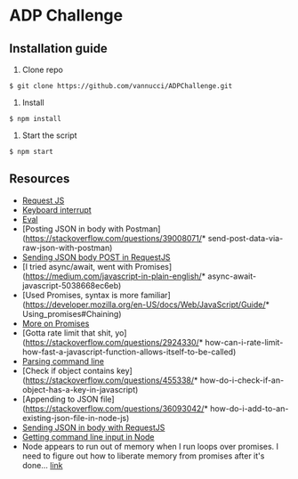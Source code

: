 # ADP Challenge

## Installation guide
1. Clone repo
```
$ git clone https://github.com/vannucci/ADPChallenge.git
```
1. Install
```
$ npm install
```
1. Start the script
```
$ npm start
```

## Resources
* [Request JS](https://github.com/request/request)
* [Keyboard interrupt](https://stackoverflow.com/questions/20165605/detecting-ctrlc-in-node-js)
* [Eval](https://developer.mozilla.org/en-US/docs/Web/JavaScript/Reference/Global_Objects/eval)
* [Posting JSON in body with Postman](https://stackoverflow.com/questions/39008071/* send-post-data-via-raw-json-with-postman)
* [Sending JSON body POST in RequestJS](https://github.com/request/request/issues/1717)
* [I tried async/await, went with Promises](https://medium.com/javascript-in-plain-english/* async-await-javascript-5038668ec6eb)
* [Used Promises, syntax is more familiar](https://developer.mozilla.org/en-US/docs/Web/JavaScript/Guide/* Using_promises#Chaining)
* [More on Promises](https://codeburst.io/a-simple-guide-to-es6-promises-d71bacd2e13a)
* [Gotta rate limit that shit, yo](https://stackoverflow.com/questions/2924330/* how-can-i-rate-limit-how-fast-a-javascript-function-allows-itself-to-be-called)
* [Parsing command line](https://nodejs.org/en/knowledge/command-line/how-to-parse-command-line-arguments/)
* [Check if object contains key](https://stackoverflow.com/questions/455338/* how-do-i-check-if-an-object-has-a-key-in-javascript)
* [Appending to JSON file](https://stackoverflow.com/questions/36093042/* how-do-i-add-to-an-existing-json-file-in-node-js)
* [Sending JSON in body with RequestJS](https://github.com/request/request/issues/1717)
* [Getting command line input in Node](https://flaviocopes.com/node-input-from-cli/)
* Node appears to run out of memory when I run loops over promises. I need to figure out how to liberate memory from promises after it's done... [link](https://www.google.com/search?client=firefox-b-1-d&ei=Bw8VXeiCGLHy5gK2rqeICQ&q=js+running+out+of+memory+while+loop+promises&oq=js+running+out+of+memory+while+loop+promises&gs_l=psy-ab.3...1605.3435..3555...0.0..0.186.1112.2j7......0....1..gws-wiz.......0i71j33i299j33i160.BMitlhdm3kI)